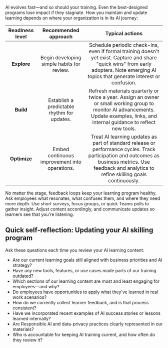 AI evolves fast—and so should your training. Even the best-designed programs lose impact if they stagnate. How you maintain and update learning depends on where your organization is in its AI journey:

| **Readiness level** | **Recommended approach** | **Typical actions** |
| :---: | :---: | :---: |
| **Explore** | Begin developing simple habits for review. | Schedule periodic check-ins, even if formal training doesn't yet exist. Capture and share "quick wins" from early adopters. Note emerging AI topics that generate interest or confusion. |
| **Build** | Establish a predictable rhythm for updates. | Refresh materials quarterly or twice a year. Assign an owner or small working group to monitor AI advancements. Update examples, links, and internal guidance to reflect new tools. |
| **Optimize** | Embed continuous improvement into operations. | Treat AI learning updates as part of standard release or performance cycles. Track participation and outcomes as business metrics. Use feedback and analytics to refine skilling goals continuously. |

No matter the stage, feedback loops keep your learning program healthy. Ask employees what resonates, what confuses them, and where they need more depth. Use short surveys, focus groups, or quick Teams polls to gather insight. Adjust content accordingly, and communicate updates so learners see that you're listening.

## Quick self-reflection: Updating your AI skilling program

Ask these questions each time you review your AI learning content:

- Are our current learning goals still aligned with business priorities and AI strategy?
- Have any new tools, features, or use cases made parts of our training outdated?
- Which sections of our learning content are most and least engaging for employees—and why?
- Do employees have opportunities to apply what they've learned in real work scenarios?
- How do we currently collect learner feedback, and is that process consistent?
- Have we incorporated recent examples of AI success stories or lessons learned internally?
- Are Responsible AI and data-privacy practices clearly represented in our materials?
- Who is accountable for keeping AI training current, and how often do they review it?
